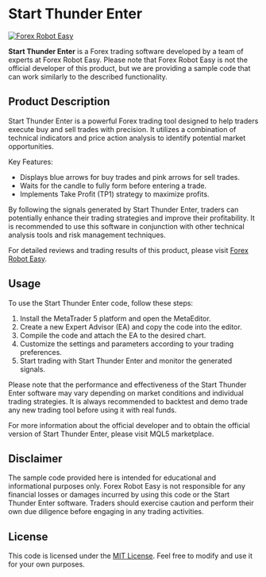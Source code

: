 # Start Thunder Enter

[![Forex Robot Easy](https://forexroboteasy.com/wp-content/uploads/2022/01/start-thunder-enter.png)](https://forexroboteasy.com/forex-robot-review/start-thunder-enter-forex-software-review-trade-with-precision/)

**Start Thunder Enter** is a Forex trading software developed by a team of experts at Forex Robot Easy. Please note that Forex Robot Easy is not the official developer of this product, but we are providing a sample code that can work similarly to the described functionality.

## Product Description

Start Thunder Enter is a powerful Forex trading tool designed to help traders execute buy and sell trades with precision. It utilizes a combination of technical indicators and price action analysis to identify potential market opportunities.

Key Features:
- Displays blue arrows for buy trades and pink arrows for sell trades.
- Waits for the candle to fully form before entering a trade.
- Implements Take Profit (TP1) strategy to maximize profits.

By following the signals generated by Start Thunder Enter, traders can potentially enhance their trading strategies and improve their profitability. It is recommended to use this software in conjunction with other technical analysis tools and risk management techniques.

For detailed reviews and trading results of this product, please visit [Forex Robot Easy](https://forexroboteasy.com/forex-robot-review/start-thunder-enter-forex-software-review-trade-with-precision/).

## Usage

To use the Start Thunder Enter code, follow these steps:
1. Install the MetaTrader 5 platform and open the MetaEditor.
2. Create a new Expert Advisor (EA) and copy the code into the editor.
3. Compile the code and attach the EA to the desired chart.
4. Customize the settings and parameters according to your trading preferences.
5. Start trading with Start Thunder Enter and monitor the generated signals.

Please note that the performance and effectiveness of the Start Thunder Enter software may vary depending on market conditions and individual trading strategies. It is always recommended to backtest and demo trade any new trading tool before using it with real funds.

For more information about the official developer and to obtain the official version of Start Thunder Enter, please visit MQL5 marketplace.

## Disclaimer

The sample code provided here is intended for educational and informational purposes only. Forex Robot Easy is not responsible for any financial losses or damages incurred by using this code or the Start Thunder Enter software. Traders should exercise caution and perform their own due diligence before engaging in any trading activities.

## License

This code is licensed under the [MIT License](https://opensource.org/licenses/MIT). Feel free to modify and use it for your own purposes.
